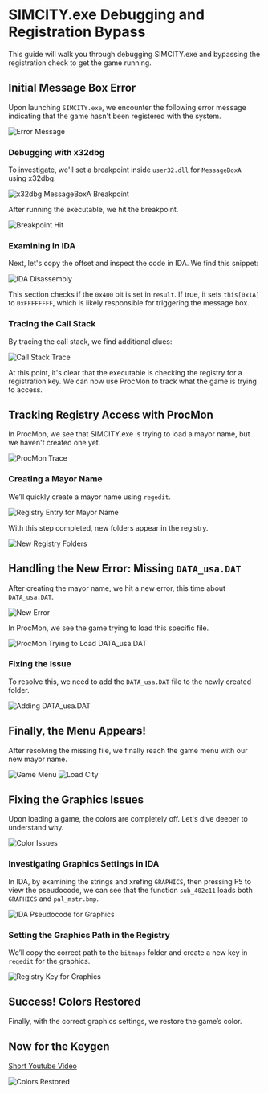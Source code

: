# SIMCITY.exe Debugging and Registration Bypass

This guide will walk you through debugging SIMCITY.exe and bypassing the registration check to get the game running.

## Initial Message Box Error

Upon launching `SIMCITY.exe`, we encounter the following error message indicating that the game hasn't been registered with the system.

![Error Message](https://github.com/user-attachments/assets/717fc6bb-0b3a-4130-94b9-f64e03481554)

### Debugging with x32dbg

To investigate, we'll set a breakpoint inside `user32.dll` for `MessageBoxA` using x32dbg.

![x32dbg MessageBoxA Breakpoint](https://github.com/user-attachments/assets/802876a2-4d26-432a-b6f7-5cf65183c158)

After running the executable, we hit the breakpoint.

![Breakpoint Hit](https://github.com/user-attachments/assets/76d3fc6b-39f6-47e4-91e6-8ac65a5a4773)

### Examining in IDA

Next, let's copy the offset and inspect the code in IDA. We find this snippet:

![IDA Disassembly](https://github.com/user-attachments/assets/a01170b1-3458-43b2-aaa3-5eebf29d00e6)


This section checks if the `0x400` bit is set in `result`. If true, it sets `this[0x1A]` to `0xFFFFFFFF`, which is likely responsible for triggering the message box.

### Tracing the Call Stack

By tracing the call stack, we find additional clues:

![Call Stack Trace](https://github.com/user-attachments/assets/ebd56d1d-2e11-4b77-a2dc-02ddd6893889)


At this point, it's clear that the executable is checking the registry for a registration key. We can now use ProcMon to track what the game is trying to access.

## Tracking Registry Access with ProcMon

In ProcMon, we see that SIMCITY.exe is trying to load a mayor name, but we haven't created one yet.

![ProcMon Trace](https://github.com/user-attachments/assets/eb5f25bd-4faa-44c7-b56e-e4b6034deaa8)

### Creating a Mayor Name

We’ll quickly create a mayor name using `regedit`.

![Registry Entry for Mayor Name](https://github.com/user-attachments/assets/acf1301e-d024-4ae9-8467-688351a01a48)


With this step completed, new folders appear in the registry.

![New Registry Folders](https://github.com/user-attachments/assets/674616dd-e715-4cdd-bce3-804613714f85)

## Handling the New Error: Missing `DATA_usa.DAT`

After creating the mayor name, we hit a new error, this time about `DATA_usa.DAT`.

![New Error](https://github.com/user-attachments/assets/3dca13b1-8915-472a-9b4f-c573838e0a99)

In ProcMon, we see the game trying to load this specific file.

![ProcMon Trying to Load DATA_usa.DAT](https://github.com/user-attachments/assets/16f538ee-49da-40eb-9749-5e1f201f9fc4)

### Fixing the Issue

To resolve this, we need to add the `DATA_usa.DAT` file to the newly created folder.

![Adding DATA_usa.DAT](https://github.com/user-attachments/assets/253a562a-83b7-4d8a-9758-f44882a92ade)

## Finally, the Menu Appears!

After resolving the missing file, we finally reach the game menu with our new mayor name.

![Game Menu](https://github.com/user-attachments/assets/4cd53a96-aef8-44e1-be88-b03e193b1b3a)
![Load City](https://github.com/user-attachments/assets/d6030e76-6c86-45b4-a671-dbda44d17112)

## Fixing the Graphics Issues

Upon loading a game, the colors are completely off. Let's dive deeper to understand why.

![Color Issues](https://github.com/user-attachments/assets/7d8c4b7f-88de-4db7-8483-d4b29f6702c9)

### Investigating Graphics Settings in IDA

In IDA, by examining the strings and xrefing `GRAPHICS`, then pressing F5 to view the pseudocode, we can see that the function `sub_402c11` loads both `GRAPHICS` and `pal_mstr.bmp`.

![IDA Pseudocode for Graphics](https://github.com/user-attachments/assets/1188eca2-cc6e-4abc-8438-dd280482ac62)

### Setting the Graphics Path in the Registry

We’ll copy the correct path to the `bitmaps` folder and create a new key in `regedit` for the graphics.

![Registry Key for Graphics](https://github.com/user-attachments/assets/7dbba36b-ef17-485a-90a9-4d55794e30f3)

## Success! Colors Restored

Finally, with the correct graphics settings, we restore the game’s color.

## Now for the Keygen
[Short Youtube Video](https://www.youtube.com/watch?v=zjqOULzycig)


![Colors Restored](https://github.com/user-attachments/assets/8ff3d8d2-d559-47ee-87e0-df34e0c233fe)

